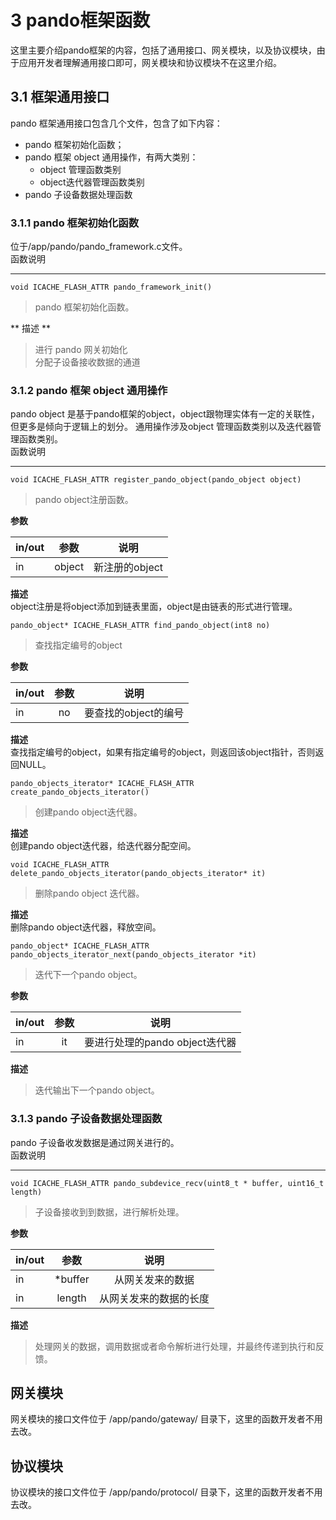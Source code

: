 # 3 pando框架函数  
这里主要介绍pando框架的内容，包括了通用接口、网关模块，以及协议模块，由于应用开发者理解通用接口即可，网关模块和协议模块不在这里介绍。  

## 3.1 框架通用接口  
pando 框架通用接口包含几个文件，包含了如下内容：  
- pando 框架初始化函数；  
- pando 框架 object 通用操作，有两大类别：   
	- object 管理函数类别  
	- object迭代器管理函数类别
- pando 子设备数据处理函数  

### 3.1.1 pando 框架初始化函数   
位于/app/pando/pando_framework.c文件。  
函数说明  
***
`void ICACHE_FLASH_ATTR pando_framework_init()`   
> pando 框架初始化函数。  

** 描述 **   
> 进行 pando 网关初始化  
分配子设备接收数据的通道   

### 3.1.2 pando 框架 object 通用操作  
pando object 是基于pando框架的object，object跟物理实体有一定的关联性，但更多是倾向于逻辑上的划分。
通用操作涉及object 管理函数类别以及迭代器管理函数类别。  
函数说明  
***
`void ICACHE_FLASH_ATTR register_pando_object(pando_object object)`  
> pando object注册函数。 

**参数**  

| in/out  | 参数      | 说明                       |    
| --- |:--------:|:-------------------------:|    
| in  | object | 新注册的object |   

**描述**  
object注册是将object添加到链表里面，object是由链表的形式进行管理。  

`pando_object* ICACHE_FLASH_ATTR find_pando_object(int8 no)`  
> 查找指定编号的object  

**参数**  

| in/out  | 参数      | 说明                       |    
| --- |:--------:|:-------------------------:|    
| in  | no | 要查找的object的编号 |  

**描述**  
查找指定编号的object，如果有指定编号的object，则返回该object指针，否则返回NULL。

`pando_objects_iterator* ICACHE_FLASH_ATTR create_pando_objects_iterator()`
> 创建pando object迭代器。  

**描述**  
创建pando object迭代器，给迭代器分配空间。  

`void ICACHE_FLASH_ATTR delete_pando_objects_iterator(pando_objects_iterator* it)`   
> 删除pando object 迭代器。  

**描述**  
删除pando object迭代器，释放空间。 

`pando_object* ICACHE_FLASH_ATTR pando_objects_iterator_next(pando_objects_iterator *it)`   
> 迭代下一个pando object。  

**参数**  

| in/out  | 参数      | 说明                       |    
| --- |:--------:|:-------------------------:|    
| in  | it | 要进行处理的pando object迭代器 |  

**描述**  
> 迭代输出下一个pando object。  

### 3.1.3 pando 子设备数据处理函数   
pando 子设备收发数据是通过网关进行的。  
函数说明  
***  
`void ICACHE_FLASH_ATTR pando_subdevice_recv(uint8_t * buffer, uint16_t length)`  
> 子设备接收到到数据，进行解析处理。  

**参数**  

| in/out  | 参数      | 说明                       |    
| --- |:--------:|:-------------------------:|    
| in  | *buffer | 从网关发来的数据 |  
| in  | length | 从网关发来的数据的长度 |  

**描述**  
> 处理网关的数据，调用数据或者命令解析进行处理，并最终传递到执行和反馈。


## 网关模块  
网关模块的接口文件位于 /app/pando/gateway/ 目录下，这里的函数开发者不用去改。
## 协议模块  
协议模块的接口文件位于 /app/pando/protocol/ 目录下，这里的函数开发者不用去改。



